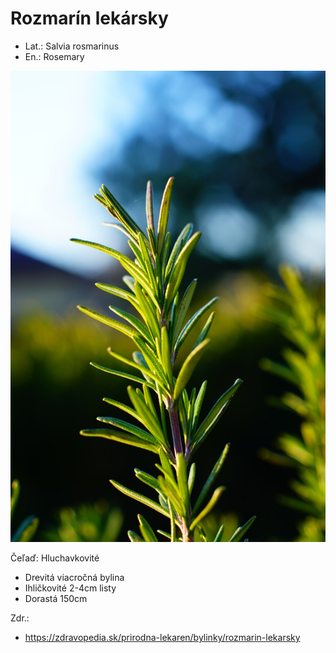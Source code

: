 # Rozmarín lekársky
- Lat.: Salvia rosmarinus
- En.: Rosemary

![Rozmarín](./rosemary.jpg "Rozmarín")

Čeľaď: Hluchavkovité

- Drevitá viacročná bylina
- Ihličkovité 2-4cm listy
- Dorastá 150cm

Zdr.:
- https://zdravopedia.sk/prirodna-lekaren/bylinky/rozmarin-lekarsky